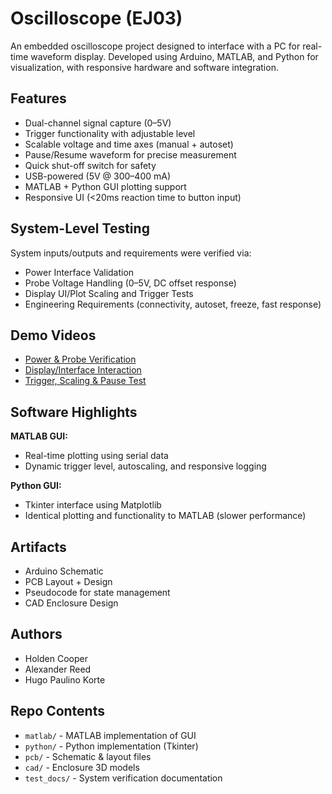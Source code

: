 # Oscilloscope (EJ03)

An embedded oscilloscope project designed to interface with a PC for real-time waveform display. Developed using Arduino, MATLAB, and Python for visualization, with responsive hardware and software integration.

## Features

- Dual-channel signal capture (0–5V)
- Trigger functionality with adjustable level
- Scalable voltage and time axes (manual + autoset)
- Pause/Resume waveform for precise measurement
- Quick shut-off switch for safety
- USB-powered (5V @ 300–400 mA)
- MATLAB + Python GUI plotting support
- Responsive UI (<20ms reaction time to button input)

## System-Level Testing

System inputs/outputs and requirements were verified via:

- Power Interface Validation
- Probe Voltage Handling (0–5V, DC offset response)
- Display UI/Plot Scaling and Trigger Tests
- Engineering Requirements (connectivity, autoset, freeze, fast response)

## Demo Videos

- [Power & Probe Verification](https://drive.google.com/file/d/1qpPxgj_2ELeq_hVIDmS6AkScGJFoJmDg/view?usp=sharing)
- [Display/Interface Interaction](https://drive.google.com/file/d/10gETVLNk9-uiuTsQ3BNzPl2V_6j1PxNv/view?usp=sharing)
- [Trigger, Scaling & Pause Test](https://drive.google.com/file/d/144kXtIBlEre2H5gJudbySwPas5wJp2iQ/view?usp=sharing)

## Software Highlights

**MATLAB GUI:**  
- Real-time plotting using serial data
- Dynamic trigger level, autoscaling, and responsive logging

**Python GUI:**  
- Tkinter interface using Matplotlib
- Identical plotting and functionality to MATLAB (slower performance)

## Artifacts

- Arduino Schematic
- PCB Layout + Design
- Pseudocode for state management
- CAD Enclosure Design

## Authors

- Holden Cooper  
- Alexander Reed  
- Hugo Paulino Korte

## Repo Contents

- `matlab/` - MATLAB implementation of GUI
- `python/` - Python implementation (Tkinter)
- `pcb/` - Schematic & layout files
- `cad/` - Enclosure 3D models
- `test_docs/` - System verification documentation
